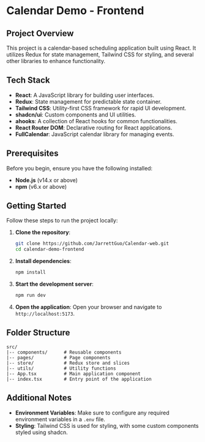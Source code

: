 # Calendar Demo - Frontend

## Project Overview

This project is a calendar-based scheduling application built using React. It utilizes Redux for state management, Tailwind CSS for styling, and several other libraries to enhance functionality.

## Tech Stack

- **React**: A JavaScript library for building user interfaces.
- **Redux**: State management for predictable state container.
- **Tailwind CSS**: Utility-first CSS framework for rapid UI development.
- **shadcn/ui**: Custom components and UI utilities.
- **ahooks**: A collection of React hooks for common functionalities.
- **React Router DOM**: Declarative routing for React applications.
- **FullCalendar**: JavaScript calendar library for managing events.

## Prerequisites

Before you begin, ensure you have the following installed:

- **Node.js** (v14.x or above)
- **npm** (v6.x or above)

## Getting Started

Follow these steps to run the project locally:

1. **Clone the repository**:
   ```bash
   git clone https://github.com/JarrettGuo/Calendar-web.git
   cd calendar-demo-frontend
   ```

2. **Install dependencies**:
   ```bash
   npm install
   ```

3. **Start the development server**:
   ```bash
   npm run dev
   ```

4. **Open the application**:
   Open your browser and navigate to `http://localhost:5173`.

## Folder Structure

```plaintext
src/
|-- components/      # Reusable components
|-- pages/           # Page components
|-- store/           # Redux store and slices
|-- utils/           # Utility functions
|-- App.tsx          # Main application component
|-- index.tsx        # Entry point of the application
```

## Additional Notes

- **Environment Variables**: Make sure to configure any required environment variables in a `.env` file.
- **Styling**: Tailwind CSS is used for styling, with some custom components styled using shadcn.
